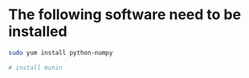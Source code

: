 # The following software need to be installed 

```bash
sudo yum install python-numpy
 
# install munin

```